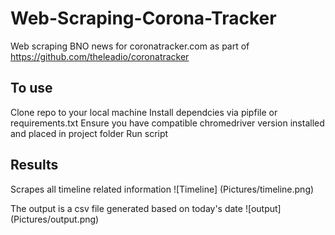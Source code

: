 # Web-Scraping-Corona-Tracker
Web scraping BNO news for coronatracker.com as part of https://github.com/theleadio/coronatracker

## To use
Clone repo to your local machine
Install dependcies via pipfile or requirements.txt
Ensure you have compatible chromedriver version installed and placed in project folder
Run script

## Results
Scrapes all timeline related information
![Timeline] (Pictures/timeline.png)

The output is a csv file generated based on today's date
![output] (Pictures/output.png)
